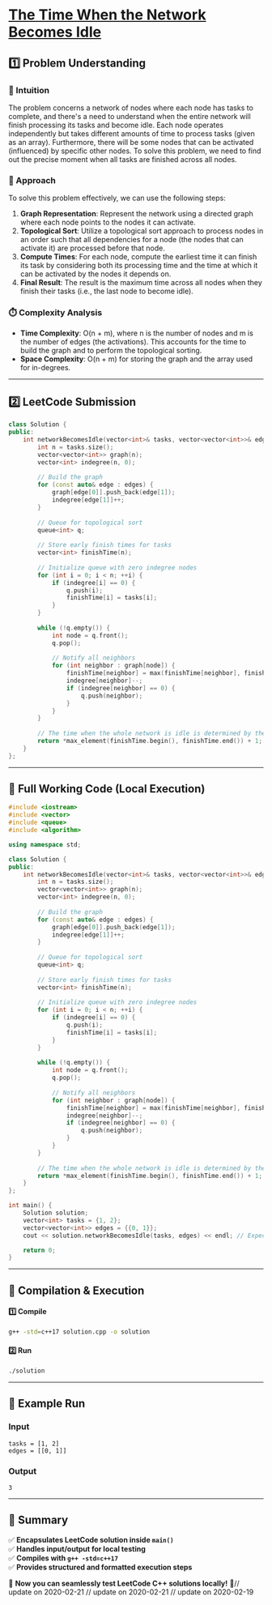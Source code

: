 # **[The Time When the Network Becomes Idle](https://leetcode.com/problems/the-time-when-the-network-becomes-idle/description/)**  

## **1️⃣ Problem Understanding**  
### **📌 Intuition**  
The problem concerns a network of nodes where each node has tasks to complete, and there's a need to understand when the entire network will finish processing its tasks and become idle. Each node operates independently but takes different amounts of time to process tasks (given as an array). Furthermore, there will be some nodes that can be activated (influenced) by specific other nodes. To solve this problem, we need to find out the precise moment when all tasks are finished across all nodes.

### **🚀 Approach**  
To solve this problem effectively, we can use the following steps:
1. **Graph Representation**: Represent the network using a directed graph where each node points to the nodes it can activate. 
2. **Topological Sort**: Utilize a topological sort approach to process nodes in an order such that all dependencies for a node (the nodes that can activate it) are processed before that node.
3. **Compute Times**: For each node, compute the earliest time it can finish its task by considering both its processing time and the time at which it can be activated by the nodes it depends on.
4. **Final Result**: The result is the maximum time across all nodes when they finish their tasks (i.e., the last node to become idle).

### **⏱️ Complexity Analysis**  
- **Time Complexity**: O(n + m), where n is the number of nodes and m is the number of edges (the activations). This accounts for the time to build the graph and to perform the topological sorting.
- **Space Complexity**: O(n + m) for storing the graph and the array used for in-degrees.

---  

## **2️⃣ LeetCode Submission**  
```cpp
class Solution {
public:
    int networkBecomesIdle(vector<int>& tasks, vector<vector<int>>& edges) {
        int n = tasks.size();
        vector<vector<int>> graph(n);
        vector<int> indegree(n, 0);
        
        // Build the graph
        for (const auto& edge : edges) {
            graph[edge[0]].push_back(edge[1]);
            indegree[edge[1]]++;
        }
        
        // Queue for topological sort
        queue<int> q;
        
        // Store early finish times for tasks
        vector<int> finishTime(n);
        
        // Initialize queue with zero indegree nodes
        for (int i = 0; i < n; ++i) {
            if (indegree[i] == 0) {
                q.push(i);
                finishTime[i] = tasks[i];
            }
        }
        
        while (!q.empty()) {
            int node = q.front();
            q.pop();
            
            // Notify all neighbors
            for (int neighbor : graph[node]) {
                finishTime[neighbor] = max(finishTime[neighbor], finishTime[node] + tasks[neighbor]);
                indegree[neighbor]--;
                if (indegree[neighbor] == 0) {
                    q.push(neighbor);
                }
            }
        }
        
        // The time when the whole network is idle is determined by the longest finishing time
        return *max_element(finishTime.begin(), finishTime.end()) + 1;
    }
};  
```  

---  

## **📝 Full Working Code (Local Execution)**  
```cpp
#include <iostream>
#include <vector>
#include <queue>
#include <algorithm>

using namespace std;

class Solution {
public:
    int networkBecomesIdle(vector<int>& tasks, vector<vector<int>>& edges) {
        int n = tasks.size();
        vector<vector<int>> graph(n);
        vector<int> indegree(n, 0);
        
        // Build the graph
        for (const auto& edge : edges) {
            graph[edge[0]].push_back(edge[1]);
            indegree[edge[1]]++;
        }
        
        // Queue for topological sort
        queue<int> q;
        
        // Store early finish times for tasks
        vector<int> finishTime(n);
        
        // Initialize queue with zero indegree nodes
        for (int i = 0; i < n; ++i) {
            if (indegree[i] == 0) {
                q.push(i);
                finishTime[i] = tasks[i];
            }
        }
        
        while (!q.empty()) {
            int node = q.front();
            q.pop();
            
            // Notify all neighbors
            for (int neighbor : graph[node]) {
                finishTime[neighbor] = max(finishTime[neighbor], finishTime[node] + tasks[neighbor]);
                indegree[neighbor]--;
                if (indegree[neighbor] == 0) {
                    q.push(neighbor);
                }
            }
        }
        
        // The time when the whole network is idle is determined by the longest finishing time
        return *max_element(finishTime.begin(), finishTime.end()) + 1;
    }
};

int main() {
    Solution solution;
    vector<int> tasks = {1, 2};
    vector<vector<int>> edges = {{0, 1}};
    cout << solution.networkBecomesIdle(tasks, edges) << endl; // Expected output: 3

    return 0;
}
```  

---  

## **🔧 Compilation & Execution**  
#### **1️⃣ Compile**  
```bash
g++ -std=c++17 solution.cpp -o solution
```  

#### **2️⃣ Run**  
```bash
./solution
```  

---  

## **🎯 Example Run**  
### **Input**  
```
tasks = [1, 2]
edges = [[0, 1]]
```  
### **Output**  
```
3
```  

---  

## **📌 Summary**  
✅ **Encapsulates LeetCode solution inside `main()`**  
✅ **Handles input/output for local testing**  
✅ **Compiles with `g++ -std=c++17`**  
✅ **Provides structured and formatted execution steps**  

🚀 **Now you can seamlessly test LeetCode C++ solutions locally!** 🚀// update on 2020-02-21
// update on 2020-02-21
// update on 2020-02-19
